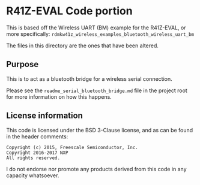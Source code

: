 # R41Z-EVAL Code portion

This is based off the Wireless UART (BM) example for the R41Z-EVAL, or more specifically: `rdmkw41z_wireless_examples_bluetooth_wireless_uart_bm`

The files in this directory are the ones that have been altered.

## Purpose

This is to act as a bluetooth bridge for a wireless serial connection.

Please see the `readme_serial_bluetooth_bridge.md` file in the project root for more information on how this happens.

## License information

This code is licensed under the BSD 3-Clause license, and as can be found in the header comments:
```
Copyright (c) 2015, Freescale Semiconductor, Inc.
Copyright 2016-2017 NXP
All rights reserved.
```

I do not endorse nor promote any products derived from this code in any capacity whatsoever.
